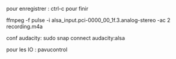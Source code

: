 pour enregistrer :
ctrl-c pour finir

ffmpeg -f pulse -i alsa_input.pci-0000_00_1f.3.analog-stereo -ac 2 recording.m4a


conf audacity:
sudo snap connect audacity:alsa



pour les IO :
pavucontrol
